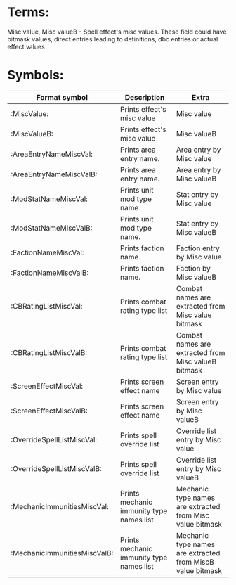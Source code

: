 # Terms:

Misc value, Misc valueB - Spell effect's misc values. These field could have bitmask values, direct entries leading to definitions, dbc entries or actual effect values

# Symbols:

| Format symbol | Description | Extra |
| --- | --- | --- |
| :MiscValue: | Prints effect's misc value | Misc value |
| :MiscValueB: | Prints effect's misc value | Misc valueB |
| :AreaEntryNameMiscVal: | Prints area entry name. | Area entry by Misc value |
| :AreaEntryNameMiscValB: | Prints area entry name. | Area entry by Misc valueB |
| :ModStatNameMiscVal: | Prints unit mod type name. | Stat entry by Misc value |
| :ModStatNameMiscValB: | Prints unit mod type name. | Stat entry by Misc valueB |
| :FactionNameMiscVal: | Prints faction name. | Faction entry by Misc value |
| :FactionNameMiscValB: | Prints faction name. | Faction by Misc valueB |
| :CBRatingListMiscVal: | Prints combat rating type list | Combat names are extracted from Misc value bitmask |
| :CBRatingListMiscValB: | Prints combat rating type list | Combat names are extracted from Misc valueB bitmask |
| :ScreenEffectMiscVal: | Prints screen effect name | Screen entry by Misc value |
| :ScreenEffectMiscValB: | Prints screen effect name | Screen entry by Misc valueB |
| :OverrideSpellListMiscVal: | Prints spell override list | Override list entry by Misc value |
| :OverrideSpellListMiscValB: | Prints spell override list | Override list entry by Misc valueB |
| :MechanicImmunitiesMiscVal: | Prints mechanic immunity type names list | Mechanic type names are extracted from Misc value bitmask |
| :MechanicImmunitiesMiscValB: | Prints mechanic immunity type names list | Mechanic type names are extracted from MiscB value bitmask |
